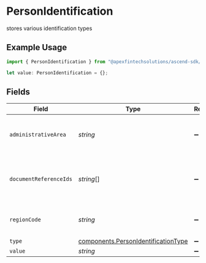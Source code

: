 # PersonIdentification

stores various identification types

## Example Usage

```typescript
import { PersonIdentification } from "@apexfintechsolutions/ascend-sdk/models/components";

let value: PersonIdentification = {};
```

## Fields

| Field                                                                                                                                     | Type                                                                                                                                      | Required                                                                                                                                  | Description                                                                                                                               | Example                                                                                                                                   |
| ----------------------------------------------------------------------------------------------------------------------------------------- | ----------------------------------------------------------------------------------------------------------------------------------------- | ----------------------------------------------------------------------------------------------------------------------------------------- | ----------------------------------------------------------------------------------------------------------------------------------------- | ----------------------------------------------------------------------------------------------------------------------------------------- |
| `administrativeArea`                                                                                                                      | *string*                                                                                                                                  | :heavy_minus_sign:                                                                                                                        | Administrative area that issued the identification For example, this can be a state, a province, an oblast, or a prefecture.              | TX                                                                                                                                        |
| `documentReferenceIds`                                                                                                                    | *string*[]                                                                                                                                | :heavy_minus_sign:                                                                                                                        | One or more UUIDs from the documents api of the image(s) of the document that relates to the identification for the person investigation. | 0f01ae1f-d24c-4171-8f3f-c0b820bf3044                                                                                                      |
| `regionCode`                                                                                                                              | *string*                                                                                                                                  | :heavy_minus_sign:                                                                                                                        | Country that issued identification Two character region code, complies with https://cldr.unicode.org/index                                | US                                                                                                                                        |
| `type`                                                                                                                                    | [components.PersonIdentificationType](../../models/components/personidentificationtype.md)                                                | :heavy_minus_sign:                                                                                                                        | Tax id type (e.g. ssn)                                                                                                                    | SSN                                                                                                                                       |
| `value`                                                                                                                                   | *string*                                                                                                                                  | :heavy_minus_sign:                                                                                                                        | Tax id value                                                                                                                              | 666-12-3456                                                                                                                               |